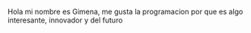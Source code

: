 Hola mi nombre es Gimena, me gusta la programacion por que es algo interesante, innovador y del futuro

